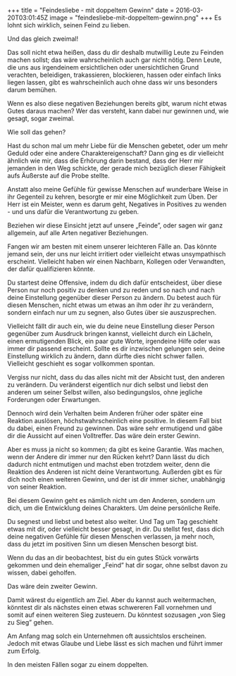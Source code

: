 +++
title = "Feindesliebe - mit doppeltem Gewinn"
date = 2016-03-20T03:01:45Z
image = "feindesliebe-mit-doppeltem-gewinn.png"
+++
Es lohnt sich wirklich, seinen Feind zu lieben.

Und das gleich zweimal!

Das soll nicht etwa heißen, dass du dir deshalb mutwillig Leute zu Feinden machen sollst; das wäre wahrscheinlich auch gar nicht nötig. Denn Leute, die uns aus irgendeinem ersichtlichen oder unersichtlichen Grund verachten, beleidigen, trakassieren, blockieren, hassen oder einfach links liegen lassen, gibt es wahrscheinlich auch ohne dass wir uns besonders darum bemühen.

Wenn es also diese negativen Beziehungen bereits gibt, warum nicht etwas Gutes daraus machen? Wer das versteht, kann dabei nur gewinnen und, wie gesagt, sogar zweimal.

Wie soll das gehen?

Hast du schon mal um mehr Liebe für die Menschen gebetet, oder um mehr Geduld oder eine andere Charaktereigenschaft? Dann ging es dir vielleicht ähnlich wie mir, dass die Erhörung darin bestand, dass der Herr mir jemanden in den Weg schickte, der gerade mich bezüglich dieser Fähigkeit aufs Äußerste auf die Probe stellte.

Anstatt also meine Gefühle für gewisse Menschen auf wunderbare Weise in ihr Gegenteil zu kehren, besorgte er mir eine Möglichkeit zum Üben. Der Herr ist ein Meister, wenn es darum geht, Negatives in Positives zu wenden - und uns dafür die Verantwortung zu geben.

Beziehen wir diese Einsicht jetzt auf unsere „Feinde”, oder sagen wir ganz allgemein, auf alle Arten negativer Beziehungen.

Fangen wir am besten mit einem unserer leichteren Fälle an. Das könnte jemand sein, der uns nur leicht irritiert oder vielleicht etwas unsympathisch erscheint. Vielleicht haben wir einen Nachbarn, Kollegen oder Verwandten, der dafür qualifizieren könnte.

Du startest deine Offensive, indem du dich dafür entscheidest, über diese Person nur noch positiv zu denken und zu reden und so nach und nach deine Einstellung gegenüber dieser Person zu ändern. Du betest auch für diesen Menschen, nicht etwas um etwas an ihm oder ihr zu verändern, sondern einfach nur um zu segnen, also Gutes über sie auszusprechen.

Vielleicht fällt dir auch ein, wie du deine neue Einstellung dieser Person gegenüber zum Ausdruck bringen kannst, vielleicht durch ein Lächeln, einen ermutigenden Blick, ein paar gute Worte, irgendeine Hilfe oder was immer dir passend erscheint. Sollte es dir inzwischen gelungen sein, deine Einstellung wirklich zu ändern, dann dürfte dies nicht schwer fallen. Vielleicht geschieht es sogar vollkommen spontan.

Vergiss nur nicht, dass du das alles nicht mit der Absicht tust, den anderen zu verändern. Du veränderst eigentlich nur dich selbst und liebst den anderen um seiner Selbst willen, also bedingungslos, ohne jegliche Forderungen oder Erwartungen.

Dennoch wird dein Verhalten beim Anderen früher oder später eine Reaktion auslösen, höchstwahrscheinlich eine positive. In diesem Fall bist du dabei, einen Freund zu gewinnen. Das wäre sehr ermutigend und gäbe dir die Aussicht auf einen Volltreffer. Das wäre dein erster Gewinn.

Aber es muss ja nicht so kommen; da gibt es keine Garantie. Was machen, wenn der Andere dir immer nur den Rücken kehrt? Dann lässt du dich dadurch nicht entmutigen und machst eben trotzdem weiter, denn die Reaktion des Anderen ist nicht deine Verantwortung. Außerden gibt es für dich noch einen weiteren Gewinn, und der ist dir immer sicher, unabhängig von seiner Reaktion.

Bei diesem Gewinn geht es nämlich nicht um den Anderen, sondern um dich, um die Entwicklung deines Charakters. Um deine persönliche Reife.

Du segnest und liebst und betest also weiter. Und Tag um Tag geschieht etwas mit dir, oder vielleicht besser gesagt, in dir. Du stellst fest, dass dich deine negativen Gefühle für diesen Menschen verlassen, ja mehr noch, dass du jetzt im positiven Sinn um diesen Menschen besorgt bist.

Wenn du das an dir beobachtest, bist du ein gutes Stück vorwärts gekommen und dein ehemaliger „Feind” hat dir sogar, ohne selbst davon zu wissen, dabei geholfen.

Das wäre dein zweiter Gewinn.

Damit wärest du eigentlich am Ziel. Aber du kannst auch weitermachen, könntest dir als nächstes einen etwas schwereren Fall vornehmen und somit auf einen weiteren Sieg zusteuern. Du könntest sozusagen „von Sieg zu Sieg” gehen.

Am Anfang mag solch ein Unternehmen oft aussichtslos erscheinen. Jedoch mit etwas Glaube und Liebe lässt es sich machen und führt immer zum Erfolg.

In den meisten Fällen sogar zu einem doppelten.
